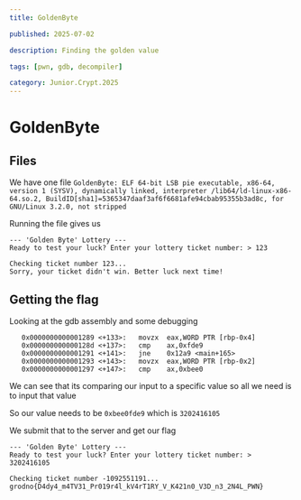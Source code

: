 ```yaml
---
title: GoldenByte

published: 2025-07-02

description: Finding the golden value

tags: [pwn, gdb, decompiler]

category: Junior.Crypt.2025
---
```


# GoldenByte

## Files

We have one file `GoldenByte: ELF 64-bit LSB pie executable, x86-64, version 1 (SYSV), dynamically linked, interpreter /lib64/ld-linux-x86-64.so.2, BuildID[sha1]=5365347daaf3af6f6681afe94cbab95355b3ad8c, for GNU/Linux 3.2.0, not stripped`

Running the file gives us 

```
--- 'Golden Byte' Lottery ---
Ready to test your luck? Enter your lottery ticket number: > 123

Checking ticket number 123...
Sorry, your ticket didn't win. Better luck next time!
```

## Getting the flag

Looking at the gdb assembly and some debugging

```
   0x0000000000001289 <+133>:   movzx  eax,WORD PTR [rbp-0x4]
   0x000000000000128d <+137>:   cmp    ax,0xfde9
   0x0000000000001291 <+141>:   jne    0x12a9 <main+165>
   0x0000000000001293 <+143>:   movzx  eax,WORD PTR [rbp-0x2]
   0x0000000000001297 <+147>:   cmp    ax,0xbee0
```

We can see that its comparing our input to a specific value so all we need is to input that value

So our value needs to be `0xbee0fde9` which is `3202416105`

We submit that to the server and get our flag

```
--- 'Golden Byte' Lottery ---
Ready to test your luck? Enter your lottery ticket number: > 3202416105

Checking ticket number -1092551191...
grodno{D4dy4_m4TV31_Pr019r4l_kV4rT1RY_V_K421n0_V3D_n3_2N4L_PWN}
```
